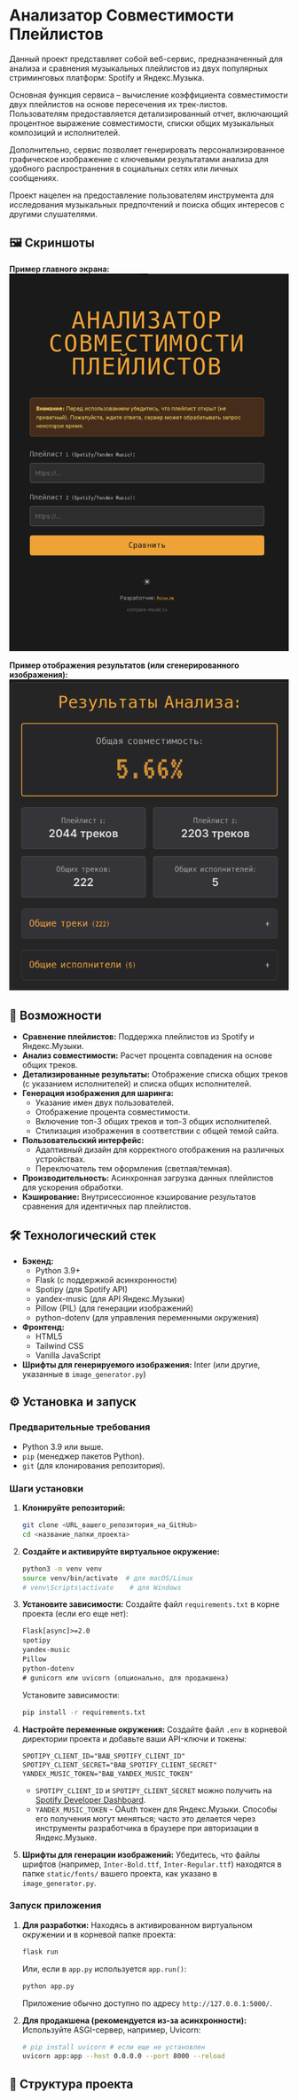 # Анализатор Совместимости Плейлистов

Данный проект представляет собой веб-сервис, предназначенный для анализа и сравнения музыкальных плейлистов из двух популярных стриминговых платформ: Spotify и Яндекс.Музыка.

Основная функция сервиса – вычисление коэффициента совместимости двух плейлистов на основе пересечения их трек-листов. Пользователям предоставляется детализированный отчет, включающий процентное выражение совместимости, списки общих музыкальных композиций и исполнителей.

Дополнительно, сервис позволяет генерировать персонализированное графическое изображение с ключевыми результатами анализа для удобного распространения в социальных сетях или личных сообщениях.

Проект нацелен на предоставление пользователям инструмента для исследования музыкальных предпочтений и поиска общих интересов с другими слушателями.

## 🖼️ Скриншоты

**Пример главного экрана:**
![Главная страница приложения](main_page.png)

**Пример отображения результатов (или сгенерированного изображения):**
![Пример результатов или сгенерированного изображения](compre_example.png)

## 🚀 Возможности

* **Сравнение плейлистов:** Поддержка плейлистов из Spotify и Яндекс.Музыки.
* **Анализ совместимости:** Расчет процента совпадения на основе общих треков.
* **Детализированные результаты:** Отображение списка общих треков (с указанием исполнителей) и списка общих исполнителей.
* **Генерация изображения для шаринга:**
    * Указание имен двух пользователей.
    * Отображение процента совместимости.
    * Включение топ-3 общих треков и топ-3 общих исполнителей.
    * Стилизация изображения в соответствии с общей темой сайта.
* **Пользовательский интерфейс:**
    * Адаптивный дизайн для корректного отображения на различных устройствах.
    * Переключатель тем оформления (светлая/темная).
* **Производительность:** Асинхронная загрузка данных плейлистов для ускорения обработки.
* **Кэширование:** Внутрисессионное кэширование результатов сравнения для идентичных пар плейлистов.

## 🛠 Технологический стек

* **Бэкенд:**
    * Python 3.9+
    * Flask (с поддержкой асинхронности)
    * Spotipy (для Spotify API)
    * yandex-music (для API Яндекс.Музыки)
    * Pillow (PIL) (для генерации изображений)
    * python-dotenv (для управления переменными окружения)
* **Фронтенд:**
    * HTML5
    * Tailwind CSS
    * Vanilla JavaScript
* **Шрифты для генерируемого изображения:** Inter (или другие, указанные в `image_generator.py`)

## ⚙️ Установка и запуск

### Предварительные требования

* Python 3.9 или выше.
* `pip` (менеджер пакетов Python).
* `git` (для клонирования репозитория).

### Шаги установки

1.  **Клонируйте репозиторий:**
    ```bash
    git clone <URL_вашего_репозитория_на_GitHub>
    cd <название_папки_проекта>
    ```

2.  **Создайте и активируйте виртуальное окружение:**
    ```bash
    python3 -m venv venv
    source venv/bin/activate  # для macOS/Linux
    # venv\Scripts\activate    # для Windows
    ```

3.  **Установите зависимости:**
    Создайте файл `requirements.txt` в корне проекта (если его еще нет):
    ```txt
    Flask[async]>=2.0
    spotipy
    yandex-music
    Pillow
    python-dotenv
    # gunicorn или uvicorn (опционально, для продакшена)
    ```
    Установите зависимости:
    ```bash
    pip install -r requirements.txt
    ```

4.  **Настройте переменные окружения:**
    Создайте файл `.env` в корневой директории проекта и добавьте ваши API-ключи и токены:
    ```env
    SPOTIPY_CLIENT_ID="ВАШ_SPOTIFY_CLIENT_ID"
    SPOTIPY_CLIENT_SECRET="ВАШ_SPOTIFY_CLIENT_SECRET"
    YANDEX_MUSIC_TOKEN="ВАШ_YANDEX_MUSIC_TOKEN"
    ```
    * `SPOTIPY_CLIENT_ID` и `SPOTIPY_CLIENT_SECRET` можно получить на [Spotify Developer Dashboard](https://developer.spotify.com/dashboard/).
    * `YANDEX_MUSIC_TOKEN` - OAuth токен для Яндекс.Музыки. Способы его получения могут меняться; часто это делается через инструменты разработчика в браузере при авторизации в Яндекс.Музыке.

5.  **Шрифты для генерации изображений:**
    Убедитесь, что файлы шрифтов (например, `Inter-Bold.ttf`, `Inter-Regular.ttf`) находятся в папке `static/fonts/` вашего проекта, как указано в `image_generator.py`.

### Запуск приложения

1.  **Для разработки:**
    Находясь в активированном виртуальном окружении и в корневой папке проекта:
    ```bash
    flask run
    ```
    Или, если в `app.py` используется `app.run()`:
    ```bash
    python app.py
    ```
    Приложение обычно доступно по адресу `http://127.0.0.1:5000/`.

2.  **Для продакшена (рекомендуется из-за асинхронности):**
    Используйте ASGI-сервер, например, Uvicorn:
    ```bash
    # pip install uvicorn # если еще не установлен
    uvicorn app:app --host 0.0.0.0 --port 8000 --reload
    ```

## 📂 Структура проекта
